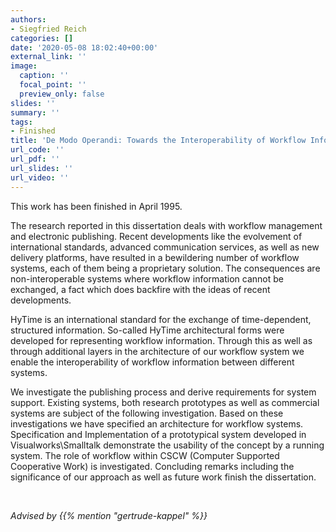 ```yaml
---
authors:
- Siegfried Reich
categories: []
date: '2020-05-08 18:02:40+00:00'
external_link: ''
image:
  caption: ''
  focal_point: ''
  preview_only: false
slides: ''
summary: ''
tags:
- Finished
title: 'De Modo Operandi: Towards the Interoperability of Workflow Information'
url_code: ''
url_pdf: ''
url_slides: ''
url_video: ''
---
```


This work has been finished in April 1995.

The research reported in this dissertation deals with workflow management and electronic publishing. Recent developments like the evolvement of international standards, advanced communication services, as well as new delivery platforms, have resulted in a bewildering number of workflow systems, each of them being a proprietary solution. The consequences are non-interoperable systems where workflow information cannot be exchanged, a fact which does backfire with the ideas of recent developments.

HyTime is an international standard for the exchange of time-dependent, structured information. So-called HyTime architectural forms were developed for representing workflow information. Through this as well as through additional layers in the architecture of our workflow system we enable the interoperability of workflow information between different systems.

We investigate the publishing process and derive requirements for system support. Existing systems, both research prototypes as well as commercial systems are subject of the following investigation. Based on these investigations we have specified an architecture for workflow systems. Specification and Implementation of a prototypical system developed in Visualworks\\Smalltalk demonstrate the usability of the concept by a running system. The role of workflow within CSCW (Computer Supported Cooperative Work) is investigated. Concluding remarks including the significance of our approach as well as future work finish the dissertation.

&nbsp;

*Advised by {{% mention "gertrude-kappel" %}}*